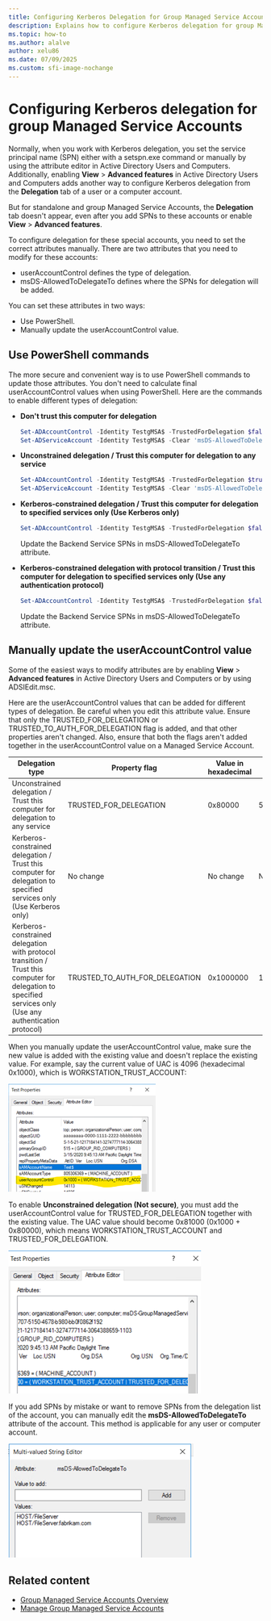 ```yaml
---
title: Configuring Kerberos Delegation for Group Managed Service Accounts
description: Explains how to configure Kerberos delegation for group Managed Service Accounts.
ms.topic: how-to
ms.author: alalve
author: xelu86
ms.date: 07/09/2025
ms.custom: sfi-image-nochange
---
```


# Configuring Kerberos delegation for group Managed Service Accounts

Normally, when you work with Kerberos delegation, you set the service principal name (SPN) either with a setspn.exe command or manually by using the attribute editor in Active Directory Users and Computers. Additionally, enabling **View** > **Advanced features** in Active Directory Users and Computers adds another way to configure Kerberos delegation from the **Delegation** tab of a user or a computer account.

But for standalone and group Managed Service Accounts, the **Delegation** tab doesn't appear, even after you add SPNs to these accounts or enable **View** > **Advanced features**.

To configure delegation for these special accounts, you need to set the correct attributes manually.
There are two attributes that you need to modify for these accounts:

- userAccountControl defines the type of delegation.
- msDS-AllowedToDelegateTo defines where the SPNs for delegation will be added.

You can set these attributes in two ways:

- Use PowerShell.
- Manually update the userAccountControl value.

## Use PowerShell commands

The more secure and convenient way is to use PowerShell commands to update those attributes. You don't need to calculate final userAccountControl values when using PowerShell. Here are the commands to enable different types of delegation:

- **Don't trust this computer for delegation**

  ```powershell
  Set-ADAccountControl -Identity TestgMSA$ -TrustedForDelegation $false -TrustedToAuthForDelegation $false
  Set-ADServiceAccount -Identity TestgMSA$ -Clear 'msDS-AllowedToDelegateTo'
  ```

- **Unconstrained delegation / Trust this computer for delegation to any service**

  ```powershell
  Set-ADAccountControl -Identity TestgMSA$ -TrustedForDelegation $true -TrustedToAuthForDelegation $false
  Set-ADServiceAccount -Identity TestgMSA$ -Clear 'msDS-AllowedToDelegateTo'
  ```

- **Kerberos-constrained delegation / Trust this computer for delegation to specified services only (Use Kerberos only)**

  ```powershell
  Set-ADAccountControl -Identity TestgMSA$ -TrustedForDelegation $false -TrustedToAuthForDelegation $false
  ```

  Update the Backend Service SPNs in msDS-AllowedToDelegateTo attribute.

- **Kerberos-constrained delegation with protocol transition / Trust this computer for delegation to specified services only (Use any authentication protocol)**

  ```powershell
  Set-ADAccountControl -Identity TestgMSA$ -TrustedForDelegation $false -TrustedToAuthForDelegation $true
  ```

  Update the Backend Service SPNs in msDS-AllowedToDelegateTo attribute.

## Manually update the userAccountControl value

Some of the easiest ways to modify attributes are by enabling **View** > **Advanced features** in Active Directory Users and Computers or by using ADSIEdit.msc.

Here are the userAccountControl values that can be added for different types of delegation. Be careful when you edit this attribute value. Ensure that only the TRUSTED_FOR_DELEGATION or TRUSTED_TO_AUTH_FOR_DELEGATION flag is added, and that other properties aren't changed. Also, ensure that both the flags aren't added together in the userAccountControl value on a Managed Service Account.

| Delegation type | Property flag | Value in hexadecimal | Value in decimal |
|------------------|---------------|----------------------|------------------|
| Unconstrained delegation / Trust this computer for delegation to any service | TRUSTED_FOR_DELEGATION | 0x80000 | 524288 |
| Kerberos-constrained delegation / Trust this computer for delegation to specified services only (Use Kerberos only) | No change | No change | No change |
 Kerberos-constrained delegation with protocol transition / Trust this computer for delegation to specified services only (Use any authentication protocol) | TRUSTED_TO_AUTH_FOR_DELEGATION | 0x1000000 | 16777216 |

When you manually update the userAccountControl value, make sure the new value is added with the existing value and doesn't replace the existing value.
For example, say the current value of UAC is 4096 (hexadecimal 0x1000), which is WORKSTATION_TRUST_ACCOUNT:

![Screenshot that shows a userAccountControl value of 4096.](media/user-account-control-4096.png)

To enable **Unconstrained delegation (Not secure)**, you must add the userAccountControl value for TRUSTED_FOR_DELEGATION together with the existing value.
The UAC value should become 0x81000 (0x1000 + 0x80000), which means WORKSTATION_TRUST_ACCOUNT and TRUSTED_FOR_DELEGATION.

![Screenshot that shows a userAccountControl value of 81000.](media/user-account-control-81000.png)

If you add SPNs by mistake or want to remove SPNs from the delegation list of the account, you can manually edit the **msDS-AllowedToDelegateTo** attribute of the account. This method is applicable for any user or computer account.

![Screenshot that shows the msDS-AllowedToDelegateTo attribute in the Multi-valued String Editor.](media/allowed-to-delegate.png)

## Related content

- [Group Managed Service Accounts Overview](group-managed-service-accounts-overview.md)
- [Manage Group Managed Service Accounts](manage-group-managed-service-accounts.md)

